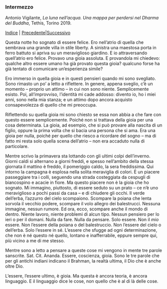 <link rel="stylesheet" href="../assets/style.css">

### Intermezzo

Antonio Vigilante, _La luna nell’acqua. Una mappa per perdersi nel Dharma del Buddha_, Tethis, Torino 2019.

[Indice](index.md) | [Precedente](il-cuore.md)|[Successivo](le-cose-ne-sono-ne-non-sono.md)

Questa notte ho sognato di essere felice. Ero nell’atrio di quella che sembrava una grande villa in stile liberty. A sinistra una maestosa porta in ferro battuto si apriva su un meraviglioso giardino. E io attraversando quell’atrio ero felice. Provavo una gioia assoluta. E provandola mi chiedevo: qualche altro essere umano ha già provato questa gioia? qualcuno forse ha già tentato di comunicare un’esperienza simile?

Ero immerso in quella gioia e in questi pensieri quando mi sono svegliato. Sono rimasto un po’ a letto a riflettere. In genere, appena sveglio, c’è un momento – proprio un attimo – in cui non sono niente. Semplicemente esisto. Poi, all’improvviso, l’identità mi cade addosso: divento io, ho i miei anni, sono nella mia stanza; e un attimo dopo ancora acquisto consapevolezza di quello che mi preoccupa.

Riflettendo su quella gioia mi sono chiesto se essa non abbia a che fare con questo essere semplicemente. Poiché non si trattava della gioia per una cosa determinata. La gioia, ad esempio, che si può provare alla nascita di un figlio, oppure la prima volta che si bacia una persona che si ama. Era una gioia per nulla, poiché per quello che riesco a ricordare del sogno – ma di fatto mi resta solo quella scena dell’atrio – non era accaduto nulla di particolare.

Mentre scrivo la primavera sta lottando con gli ultimi colpi dell’inverno. Giorni caldi si alternano a giorni freddi, e spesso nell’ambito della stessa giornata il mattino è freddo, il pomeriggio caldo, la sera freddissima. Qui intorno la campagna è esplosa nella solita meraviglia di colori. È un piacere passeggiare tra i colli, seguendo una strada costeggiata da cespugli di biancospino e acacie in fiore. Ma questo piacere non è la gioia che ho sognato. Mi immagino, piuttosto, di essere seduto su un prato – ce n’è uno meraviglioso a pochi passi da casa – e di chiudere gli occhi. Il verde dell’erba, l’azzurro del cielo scompaiono. Scompare la poiana che lenta sorvola il vecchio podere, scompare il volo allegro dei balestrucci. Nessuna immagine, nessun rumore. Ed ora, ecco, scompare anche il mondo di dentro. Niente lavoro, niente problemi di alcun tipo. Nessun pensiero per lo ieri o per il domani. Nulla da fare. Nulla da pensare. Solo essere. Non il _mio_ essere. Non l’essere della poiana o del balestruccio. Non l’essere del cielo o dell’erba. Solo l’essere in sé. L’essere che sfugge ad ogni determinazione, che non è né questo né quello, lontano e inafferrabile, eppure sempre qui, più vicino a me di me stesso.

Mentre sono a letto a pensare a queste cose mi vengono in mente tre parole sanscrite. Sat. Cit. Ananda. Essere, coscienza, gioia. Sono le tre parole che per gli antichi indiani indicano il Brahman, la realtà ultima, il Dio che è anche oltre Dio.

L’essere, l’essere ultimo, è gioia. Ma questa è ancora teoria, è ancora linguaggio. E il linguaggio dice le cose, non quello che è al di là delle cose.
